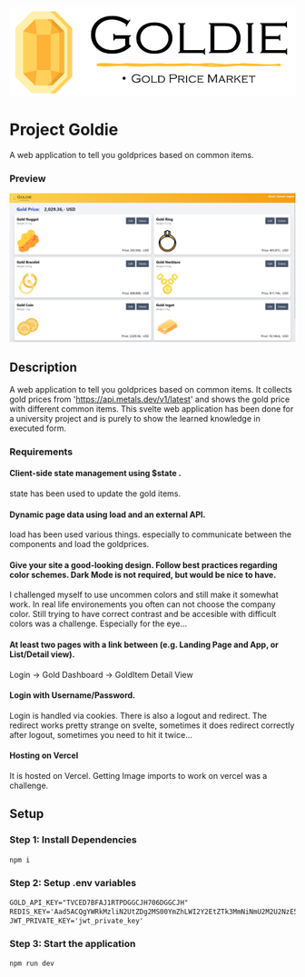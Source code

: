 <img src="./src/lib/images/goldie_logo_background.png" class="w-full"/>

# Project Goldie
A web application to tell you goldprices based on common items.

### Preview
<img src="./src/lib/images/goldie_preview.png" class="w-full"/>

## Description
A web application to tell you goldprices based on common items.
It collects gold prices from 'https://api.metals.dev/v1/latest' and shows the gold price with different common items.
This svelte web application has been done for a university project and is purely to show the learned knowledge in executed form.

### Requirements

#### Client-side state management using $state .
state has been used to update the gold items.

#### Dynamic page data using load and an external API.
load has been used various things. especially to communicate between the components and load the goldprices.

#### Give your site a good-looking design. Follow best practices regarding color schemes. Dark Mode is not required, but would be nice to have.
I challenged myself to use uncommen colors and still make it somewhat work. In real life environements you often can not choose the company color. Still trying to have correct contrast and be accesible with difficult colors was a challenge. Especially for the eye...

#### At least two pages with a link between (e.g. Landing Page and App, or List/Detail view).
Login -> Gold Dashboard -> GoldItem Detail View


#### Login with Username/Password.
Login is handled via cookies. There is also a logout and redirect. The redirect works pretty strange on svelte, sometimes it does redirect correctly after logout, sometimes you need to hit it twice...

#### Hosting on Vercel
It is hosted on Vercel. Getting Image imports to work on vercel was a challenge.


## Setup

### Step 1: Install Dependencies
```
npm i
```

### Step 2: Setup .env variables
```
GOLD_API_KEY="TVCED7BFAJ1RTPDGGCJH706DGGCJH"
REDIS_KEY='Aad5ACQgYWRkMzliN2UtZDg2MS00YmZhLWI2Y2EtZTk3MmNiNmU2M2U2NzE5ODVjNjk1NjEwNDIwMGIyMTQxMzUwMDY3OTY1MGM='
JWT_PRIVATE_KEY='jwt_private_key'
```

### Step 3: Start the application
```
npm run dev
```